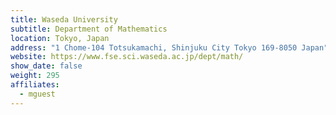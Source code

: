 ```yaml
---
title: Waseda University
subtitle: Department of Mathematics
location: Tokyo, Japan
address: "1 Chome-104 Totsukamachi, Shinjuku City Tokyo 169-8050 Japan"
website: https://www.fse.sci.waseda.ac.jp/dept/math/
show_date: false
weight: 295
affiliates:
  - mguest
---
```

